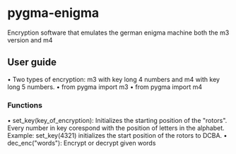 # pygma-enigma
Encryption software that emulates the german enigma machine both the m3 version and m4

## User guide
• Two types of encryption: m3 with key long 4 numbers and m4 with key long 5 numbers.
  • from pygma import m3
  • from pygma import m4
### Functions
• set_key(key_of_encryption):
Initializes the starting position of the "rotors". Every number in key corespond with the position of letters in the alphabet.
Example: set_key(4321) initializes the start position of the rotors to DCBA.
• dec_enc("words"):
Encrypt or decrypt given words

